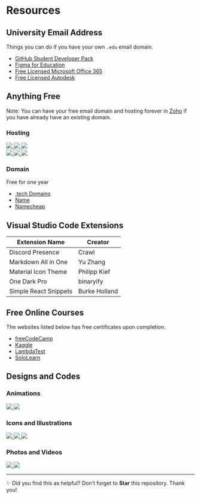 # Resources

## University Email Address

Things you can do if you have your own `.edu` email domain.

- [GitHub Student Developer Pack](https://education.github.com/pack)
- [Figma for Education](https://figma.com/education)
- [Free Licensed Microsoft Office 365](https://microsoft.com/en-ph/education/products/office?ms.officeurl=student)
- [Free Licensed Autodesk](https://autodesk.com/education/edu-software/overview?sorting=featured&filters=individual)

## Anything Free

Note: You can have your free email domain and hosting forever in [Zoho](https://zoho.com/mail) if you have already have an existing domain.

### Hosting

<a href="https://pages.cloudflare.com">
  <img src="https://img.shields.io/badge/-CLOUDFLARE_>-F38020?logo=cloudflare&logoColor=white&style=for-the-badge">
</a>
<a href="https://firebase.google.com">
  <img src="https://img.shields.io/badge/-FIREBASE_>-FFCA28?logo=firebase&logoColor=black&style=for-the-badge">
</a>
<a href="https://pages.github.com">
  <img src="https://img.shields.io/badge/-GITHUB_>-100000?logo=github&logoColor=white&style=for-the-badge">
</a>
<br>
<a href="https://heroku.com">
  <img src="https://img.shields.io/badge/-HEROKU_>-6762A5?logo=heroku&logoColor=white&style=for-the-badge">
</a>
<a href="https://netlify.com">
  <img src="https://img.shields.io/badge/-NETLIFY_>-00C7B7?logo=netlify&logoColor=white&style=for-the-badge">
</a>
<a href="https://vercel.com">
  <img src="https://img.shields.io/badge/-VERCEL_>-EEE?logo=vercel&logoColor=black&style=for-the-badge">
</a>

### Domain

Free for one year

- [.tech Domains](https://get.tech/github-student-developer-pack)
- [Name](https://name.com/partner/github-students)
- [Namecheap](https://nc.me)

## Visual Studio Code Extensions

| Extension Name | Creator  |
| ----- | ----- |
| Discord Presence | Crawl |
| Markdown All in One | Yu Zhang |
| Material Icon Theme | Philipp Kief |
| One Dark Pro | binaryify |
| Simple React Snippets | Burke Holland |

## Free Online Courses

The websites listed below has free certificates upon completion.

- [freeCodeCamp](https://freecodecamp.org)
- [Kaggle](https://kaggle.com)
- [LambdaTest](https://www.lambdatest.com/learning-hub)
- [SoloLearn](https://sololearn.com)

## Designs and Codes

### Animations

<a href="https://github.com/michalsnik/aos">
  <img src="https://img.shields.io/badge/-ANIMATE_ON_SCROLL_>-0E0F34?style=for-the-badge">
</a>
<a href="https://framer.com/motion">
  <img src="https://img.shields.io/badge/-FRAMER_MOTION_>-C1B?logo=framer&logoColor=white&style=for-the-badge">
</a>

### Icons and Illustrations

<a href="https://icons8.com/github-students">
  <img src="https://img.shields.io/badge/-ICONS8_>-1FB141?logo=icons8&logoColor=white&style=for-the-badge">
</a>
<a href="https://ionic.io/ionicons">
  <img src="https://img.shields.io/badge/-IONICONS_>-3880FF?logo=ionic&logoColor=white&style=for-the-badge">
</a>
<a href="https://simpleicons.org">
  <img src="https://img.shields.io/badge/-SIMPLE_ICONS_>-black?logo=simpleicons&logoColor=white&style=for-the-badge">
</a>

### Photos and Videos

<a href="https://pexels.com">
  <img src="https://img.shields.io/badge/-PEXELS_>-05A081?logo=pexels&logoColor=white&style=for-the-badge">
</a>
<a href="https://unsplash.com">
  <img src="https://img.shields.io/badge/-UNSPLASH_>-EEE?logo=unsplash&logoColor=black&style=for-the-badge">
</a>

<hr>

✨ Did you find this as helpful? Don't forget to **Star** this repository. Thank you!
